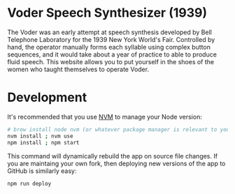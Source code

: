 # Voder Speech Synthesizer (1939)

The Voder was an early attempt at speech synthesis developed by Bell Telephone
Laboratory for the 1939 New York World's Fair. Controlled by hand, the operator
manually forms each syllable using complex button sequences, and it would take
about a year of practice to able to produce fluid speech. This website allows
you to put yourself in the shoes of the women who taught themselves to operate
Voder.

# Development

It's recommended that you use [NVM][nvm] to manage your Node version:

```sh
# brew install node nvm (or whatever package manager is relevant to your system)
nvm install ; nvm use
npm install ; npm start
```

This command will dynamically rebuild the app on source file changes. If you
are maintaing your own fork, then deploying new versions of the app to GitHub
is similarly easy:

```sh
npm run deploy
```

[nvm]: https://github.com/nvm-sh/nvm

